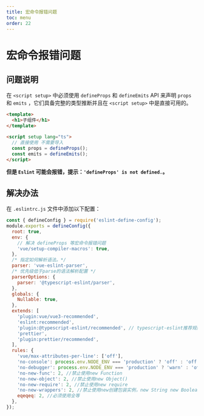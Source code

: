 ```yaml
---
title: 宏命令报错问题
toc: menu
order: 22
---
```


<BackTop></BackTop>

# 宏命令报错问题

## 问题说明

在 `<script setup>` 中必须使用 `defineProps` 和 `defineEmits` API 来声明 `props` 和 `emits` ，它们具备完整的类型推断并且在 `<script setup>` 中是直接可用的。

```html
<template>
  <h1>子组件</h1>
</template>

<script setup lang="ts">
  // 直接使用 不需要导入
  const props = defineProps();
  const emits = defineEmits();
</script>
```

**但是 `Eslint` 可能会报错，提示：`'defineProps' is not defined.`。**

## 解决办法

在 `.eslintrc.js` 文件中添加以下配置：

```js
const { defineConfig } = require('eslint-define-config');
module.exports = defineConfig({
  root: true,
  env: {
    // 解决 defineProps 等宏命令报错问题
    'vue/setup-compiler-macros': true,
  },
  /* 指定如何解析语法。*/
  parser: 'vue-eslint-parser',
  /* 优先级低于parse的语法解析配置 */
  parserOptions: {
    parser: '@typescript-eslint/parser',
  },
  globals: {
    Nullable: true,
  },
  extends: [
    'plugin:vue/vue3-recommended',
    'eslint:recommended',
    'plugin:@typescript-eslint/recommended', // typescript-eslint推荐规则,
    'prettier',
    'plugin:prettier/recommended',
  ],
  rules: {
    'vue/max-attributes-per-line': ['off'],
    'no-console': process.env.NODE_ENV === 'production' ? 'off' : 'off',
    'no-debugger': process.env.NODE_ENV === 'production' ? 'warn' : 'off',
    'no-new-func': 2, //禁止使用new Function
    'no-new-object': 2, //禁止使用new Object()
    'no-new-require': 2, //禁止使用new require
    'no-new-wrappers': 2, //禁止使用new创建包装实例，new String new Boolean new Number
    eqeqeq: 2, //必须使用全等
  },
});
```
